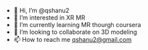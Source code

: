- 👋 Hi, I’m @qshanu2
- 👀 I’m interested in XR MR  
- 🌱 I’m currently learning MR thourgh coursera
- 💞️ I’m looking to collaborate on 3D modeling
- 📫 How to reach me qshanu2@gmail.com

<!---
qshanu2/qshanu2 is a ✨ special ✨ repository because its `README.md` (this file) appears on your GitHub profile.
You can click the Preview link to take a look at your changes.
--->
